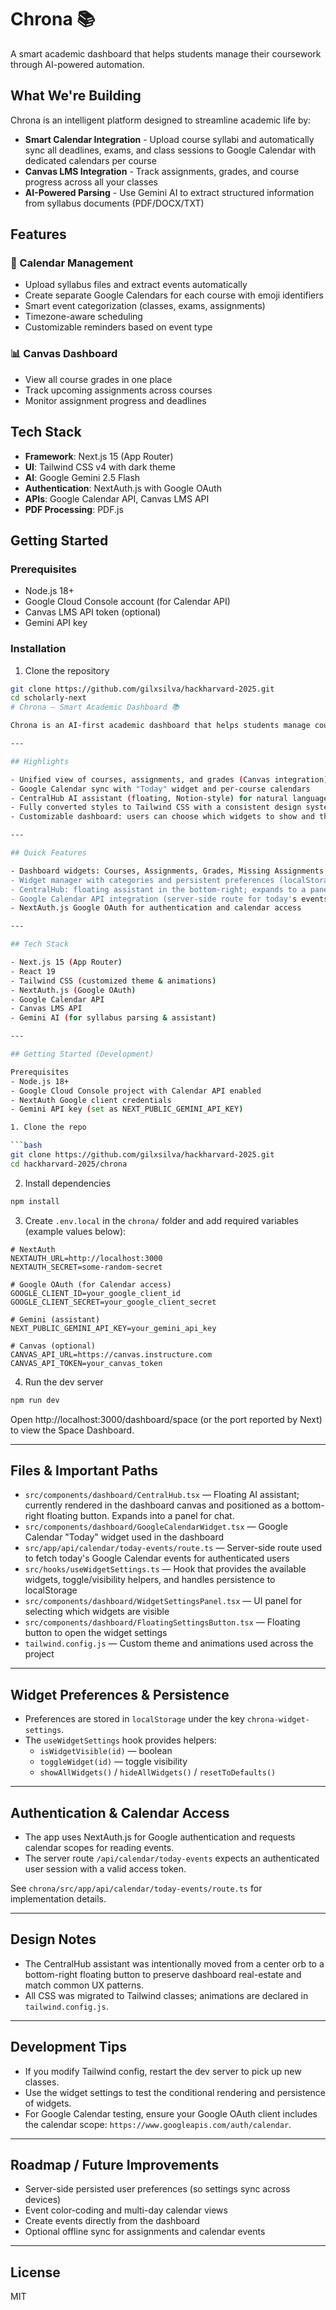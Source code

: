 # Chrona 📚

A smart academic dashboard that helps students manage their coursework through AI-powered automation.

## What We're Building

Chrona is an intelligent platform designed to streamline academic life by:

- **Smart Calendar Integration** - Upload course syllabi and automatically sync all deadlines, exams, and class sessions to Google Calendar with dedicated calendars per course
- **Canvas LMS Integration** - Track assignments, grades, and course progress across all your classes
- **AI-Powered Parsing** - Use Gemini AI to extract structured information from syllabus documents (PDF/DOCX/TXT)

## Features

### 📅 Calendar Management
- Upload syllabus files and extract events automatically
- Create separate Google Calendars for each course with emoji identifiers
- Smart event categorization (classes, exams, assignments)
- Timezone-aware scheduling
- Customizable reminders based on event type

### 📊 Canvas Dashboard
- View all course grades in one place
- Track upcoming assignments across courses
- Monitor assignment progress and deadlines

## Tech Stack

- **Framework**: Next.js 15 (App Router)
- **UI**: Tailwind CSS v4 with dark theme
- **AI**: Google Gemini 2.5 Flash
- **Authentication**: NextAuth.js with Google OAuth
- **APIs**: Google Calendar API, Canvas LMS API
- **PDF Processing**: PDF.js

## Getting Started

### Prerequisites

- Node.js 18+
- Google Cloud Console account (for Calendar API)
- Canvas LMS API token (optional)
- Gemini API key

### Installation

1. Clone the repository
```bash
git clone https://github.com/gilxsilva/hackharvard-2025.git
cd scholarly-next
# Chrona — Smart Academic Dashboard 📚

Chrona is an AI-first academic dashboard that helps students manage courses, assignments, and calendars in one place. It combines Canvas LMS data, Google Calendar sync, and a lightweight assistant (CentralHub) to make campus life easier.

---

## Highlights

- Unified view of courses, assignments, and grades (Canvas integration)
- Google Calendar sync with "Today" widget and per-course calendars
- CentralHub AI assistant (floating, Notion-style) for natural language queries about your schedule, assignments, and grades
- Fully converted styles to Tailwind CSS with a consistent design system and animations
- Customizable dashboard: users can choose which widgets to show and the preferences are saved to localStorage

---

## Quick Features

- Dashboard widgets: Courses, Assignments, Grades, Missing Assignments, Smart Calendar, Google Calendar (today's events), Grade Analytics, Course Workload, Recent Activity, Weekly Overview
- Widget manager with categories and persistent preferences (localStorage key: `chrona-widget-settings`)
- CentralHub: floating assistant in the bottom-right; expands to a panel for chat and AI-powered syllabus parsing
- Google Calendar API integration (server-side route for today's events)
- NextAuth.js Google OAuth for authentication and calendar access

---

## Tech Stack

- Next.js 15 (App Router)
- React 19
- Tailwind CSS (customized theme & animations)
- NextAuth.js (Google OAuth)
- Google Calendar API
- Canvas LMS API
- Gemini AI (for syllabus parsing & assistant)

---

## Getting Started (Development)

Prerequisites
- Node.js 18+
- Google Cloud Console project with Calendar API enabled
- NextAuth Google client credentials
- Gemini API key (set as NEXT_PUBLIC_GEMINI_API_KEY)

1. Clone the repo

```bash
git clone https://github.com/gilxsilva/hackharvard-2025.git
cd hackharvard-2025/chrona
```

2. Install dependencies

```bash
npm install
```

3. Create `.env.local` in the `chrona/` folder and add required variables (example values below):

```text
# NextAuth
NEXTAUTH_URL=http://localhost:3000
NEXTAUTH_SECRET=some-random-secret

# Google OAuth (for Calendar access)
GOOGLE_CLIENT_ID=your_google_client_id
GOOGLE_CLIENT_SECRET=your_google_client_secret

# Gemini (assistant)
NEXT_PUBLIC_GEMINI_API_KEY=your_gemini_api_key

# Canvas (optional)
CANVAS_API_URL=https://canvas.instructure.com
CANVAS_API_TOKEN=your_canvas_token
```

4. Run the dev server

```bash
npm run dev
```

Open http://localhost:3000/dashboard/space (or the port reported by Next) to view the Space Dashboard.

---

## Files & Important Paths

- `src/components/dashboard/CentralHub.tsx` — Floating AI assistant; currently rendered in the dashboard canvas and positioned as a bottom-right floating button. Expands into a panel for chat.
- `src/components/dashboard/GoogleCalendarWidget.tsx` — Google Calendar "Today" widget used in the dashboard
- `src/app/api/calendar/today-events/route.ts` — Server-side route used to fetch today's Google Calendar events for authenticated users
- `src/hooks/useWidgetSettings.ts` — Hook that provides the available widgets, toggle/visibility helpers, and handles persistence to localStorage
- `src/components/dashboard/WidgetSettingsPanel.tsx` — UI panel for selecting which widgets are visible
- `src/components/dashboard/FloatingSettingsButton.tsx` — Floating button to open the widget settings
- `tailwind.config.js` — Custom theme and animations used across the project

---

## Widget Preferences & Persistence

- Preferences are stored in `localStorage` under the key `chrona-widget-settings`.
- The `useWidgetSettings` hook provides helpers:
	- `isWidgetVisible(id)` — boolean
	- `toggleWidget(id)` — toggle visibility
	- `showAllWidgets()` / `hideAllWidgets()` / `resetToDefaults()`

---

## Authentication & Calendar Access

- The app uses NextAuth.js for Google authentication and requests calendar scopes for reading events.
- The server route `/api/calendar/today-events` expects an authenticated user session with a valid access token.

See `chrona/src/app/api/calendar/today-events/route.ts` for implementation details.

---

## Design Notes

- The CentralHub assistant was intentionally moved from a center orb to a bottom-right floating button to preserve dashboard real-estate and match common UX patterns.
- All CSS was migrated to Tailwind classes; animations are declared in `tailwind.config.js`.

---

## Development Tips

- If you modify Tailwind config, restart the dev server to pick up new classes.
- Use the widget settings to test the conditional rendering and persistence of widgets.
- For Google Calendar testing, ensure your Google OAuth client includes the calendar scope: `https://www.googleapis.com/auth/calendar`.

---

## Roadmap / Future Improvements

- Server-side persisted user preferences (so settings sync across devices)
- Event color-coding and multi-day calendar views
- Create events directly from the dashboard
- Optional offline sync for assignments and calendar events

---

## License

MIT
